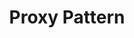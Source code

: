 ---
layout: default
title: Proxy Pattern
parent: Design Pattern
grand_parent: Programming
nav_order: 7
---